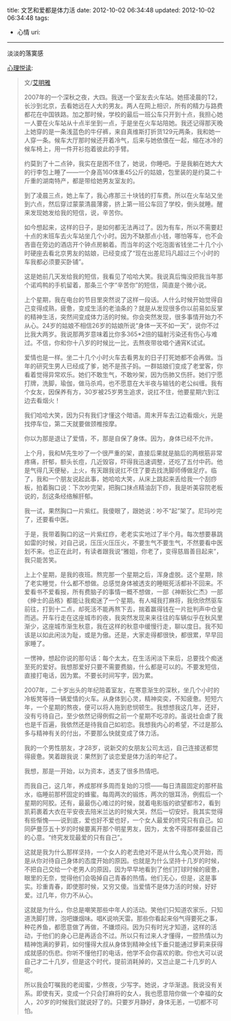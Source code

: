 title: 文艺和爱都是体力活
date: 2012-10-02 06:34:48
updated: 2012-10-02 06:34:48
tags: 
 - 心情
uri: 
---

淡淡的落寞感

[心理悦读](http://qxinli.com/post/2012-09-18/40039260729):

> <!--![](./images/2012/10/1C68CB9F065260B5C8F8DFFB2973A2F9.jpeg)-->
> 
> 文/[艾明雅](http://www.douban.com/link2?url=http%3A//www.douban.com/people/wuchengzhiya/)
> 
> 2007年的一个深秋之夜，大四。我送一个室友去火车站。她搭凌晨的T2，长沙到北京，去看她远在人大的男友。两人在网上相识，所有的精力与路费都花在中国铁路。加之那时候，学校的最后一班公车只开到十点，我担心她一人要在火车站从十点半坐到一点，于是坐在火车站陪她。我还记得那天晚上她穿的是一条浅蓝色的牛仔裤，来自真维斯打折货129元两条，我和她一人穿一条。候车大厅那时候还开着冷气，后来与她依偎在一起，缩在冰冷的候车椅上，用一件开衫抱着彼此的手臂。
> 
> 约莫到了十二点钟，我实在是困不住了，她说，你睡吧。于是我躺在她大大的行李包上睡了——一个身高160体重45公斤的姑娘，包里装的是约莫二十斤重的湖南特产，都是带给她男友室友的。
> 
> 到了凌晨三点，她上车了，我心疼那三十块钱的打车费。所以在火车站又坐到六点，然后穿过蒙蒙清晨薄雾，挤上第一班公车回了学校，倒头就睡。醒来发现她发给我的短信，说，辛苦你。
> 
> 如今想起来，这样的日子，是如何都无法再过了。因为有车，所以不需要赶十点的末班车去火车站坐几个小时。因为不缺那点小钱，哪怕等车，也不会吝啬在旁边的酒店开个钟点房躺着。而当年的这个吃泡面省钱坐二十几个小时硬座去看北京男友的姑娘，已经变成了“现在出差尼玛凡超过三个小时的车我都必须要买卧铺”。
> 
> 这是她前几天发给我的短信，我看见了哈哈大笑。我说真后悔没把我当年那个诺鸡鸭的手机留着，那条三个字“辛苦你”的短信，简直是个微小说。
> 
> 上个星期，我在电台的节目里突然说了这样一段话。人什么时候开始觉得自己变得成熟，疲惫，变成生活的老油条的？就是从发现很多你以前易如反掌的精神生活，突然间变成体力活的时候。你会突然发现，很多事情开始力不从心。24岁的姑娘不相信26岁的姑娘所说“身体一天不如一天”，说你不过比我大两岁。我说那两岁意味着比你多365*2倍的辐射污染还有伤心与难过。不信，你和你十八岁的时候比一比，去熬夜带妆唱个通宵K试试。
> 
> 爱情也是一样。坐二十几个小时火车去看男友的日子打死她都不会再做。当年的研究生男人已经成了爹，她不是孩子妈。一群姑娘们变成了老堂客，你看着觉得异常欢乐。她们不敢生气，不敢吵架，因为伤肺又伤肝。她们宁愿打牌，洗脚，瑜伽，做马杀鸡，也不愿意在大半夜与输钱的老公纠缠。我有个女友，因保养有方，30岁被25岁男生追求，说扛不住，他要星期六到江边去看烟火！
> 
> 我们哈哈大笑，因为只有我们才懂这个暗语。周末开车去江边看烟火，光是找停车位，第二天就要做颈椎按摩。
> 
> 你以为那是退让了爱情，不，那是自保了身体。因为，身体已经不允许。
> 
> 上个月，我和M先生吵了一个很严重的架，直接后果就是脑后的两根筋非常疼痛，肝郁，额头长痘，几近毁容，吓得我迅速调整，还吃了五付中药。他是气得几天便秘，上火，有天跟我说扛不住了要去找洗脚师傅做足疗。临了，我和一个朋友说起此事，她哈哈大笑，从床上跳起来丢给我一个刮痧板，拍着胸口说：下次吵完架，把胸口抹点精油刮下痧，我是听美容院老板说的，刮这条经络解肝郁。
> 
> 我一试，果然胸口一片紫红。我傻眼了，跟她说：吵不“起”架了。尼玛吵完了，还要看中医。
> 
> 于是，我带着胸口的这一片紫红痧，老老实实地过了半个月。每次想要暴跳如雷的时候，对自己说，压压火压压火，不要生气不要生气，不然要看中医划不来。也正在此时，有读者跟我说“雅姐，你老了，变得慈眉善目起来”，我只能苦笑。
> 
> 上上个星期，是我的夜班。熬完那一个星期之后，浑身虚脱。这个星期，除了老实睡觉，什么都不想做。总感觉身体被透支的睡眠死活都补不回来。不爱看书不爱看报，所有费脑子的事情一概不想做，一部《神断狄仁杰》一部《绅士的品格》都能让我痴迷了一个星期。有人喊我打麻将，我欣欣然驱车前往，打到十二点，却死活不能再熬下去，揣着赢得钱在一片批判声中仓皇而逃。开车行走在这座城市的夜，我突然发现来来往往的车辆似乎在秋风里渐少，这座城市渐生秋意，我在这样的秋意中缓慢行走，聊以度日。我不知该是以如此闲淡为耻，或是为傲。还是，大家走得都很快，都很累，早早回家睡了。
> 
> 一愣神，想起你说的那句话：每个太太，在生活闲淡下来后，总要找个痴迷至死的爱好。我想那爱好只要不需要费脑，什么都是可以的。不要发短信，直接打电话，因为累。不要长时间写字，因为累。
> 
> 2007年，二十岁出头的年纪陪着室友，在寒意渐生的深秋，坐几个小时的冷板凳等待一辆爱情的火车。从身体到心灵，精神奕奕，不知疲惫。短短六年，一个星期的熬夜，便可以将人拖到悲悯顿生。我想想我这几年，还好，没有亏待自己，至少依然记得例假之前一个星期不吃凉的。虽说社会虐了我也是千百遍，我依然还是待我自己如初恋。我想我内心的希望，不过是那么多与精神有关的付出，不要那么快就变成了体力活。
> 
> 我的一个男性朋友，才28岁，说新交的女朋友公司太远，自己连接送都觉得疲惫。笑着跟我说：果然到了谈恋爱是体力活的年纪了。
> 
> 我想，那是一开始，以为资本，透支了很多热情吧。
> 
> 而我自己，这几年，养成那样多周而复始的习惯——每日清晨固定的那杯盐水，临睡前那杯固定的蜂蜜。每周两次的锻炼，两次的银耳汤，例假后一个星期的阿胶。还有，最最伤心难过的时候，就着电影版的欲望都市2，看到凯莉裹着大衣在平安夜去陪米兰达的时候大哭，然后一切安好。我其实觉得有些惭愧——说到底，爱也好不爱也好，一个女人最爱的终究只有自己。如同萨曼莎五十岁的时候要离开那个明星男友，因为，太舍不得那样委屈自己的心意。“终究发现最爱的只有自己”。
> 
> 这就是我为什么那样坚持，一个女人的老去绝对不是从什么鬼心灵开始，而是从你对待自己身体的态度开始的原因。也就是为什么坚持十几岁的时候，不把自己交给一个老男人的原因，因为早早地看到了他们打球时候的疲惫，眼里的无奈，觉得他们会吸掉自己青春的热情。他们无心，但是，这是事实。珍重青春，即使那时候，又穷又傻。当爱情不是体力活的时候，好好爱。过几年，你力不从心。
> 
> 这就是为什么，你总是嘲笑那些中年人的活动。笑他们只知道农家乐，只知道洗脚打牌，泡吧嫌烟味。唱K说响天雷。那些你看起来俗气得要死之事，种花养鱼，都愿意做了再做，不嫌烦闷。因为只有时光才知道，这样的活动，于他们的身心已是再适合不过。所以只有过来人才懂得，一腔热情以为精神饱满的萝莉，如何懂得大叔从身体到精神全线下垂只能通过萝莉来获得成就感的伤悲。你听不懂他打的电话，他学不会你喜欢的歌。你也大可以说自己才二十几岁，但是这个时代，提前消耗掉的，又岂止是二十几岁的人呢。
> 
> 所以我会叮嘱我的老闺蜜，少熬夜，少写字。她说，才华渐退。我说没有关系。即使有天，变成一个只会打麻将的女人，我也愿意陪你做一个幸福的女人，20岁的时候我们就说好了的。只要岁月静好，身体无恙，一切都不可怕。